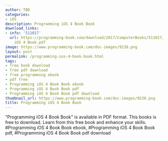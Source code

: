 ```yaml
---
author: TBD
categories:
- iOS
description: Programming iOS 4 Book Book
download_links:
- info: '511017'
  url: https://programming-book.com/download/2017/ComputerBooks/511017/Programming
    iOS 4 Book.pdf
image: https://www.programming-book.com/doc-images/9238.png
layout: post
permalink: /programming-ios-4-book-book.html
tags:
- free book download
- free pdf download
- free programming ebook
- pdf free
- Programming iOS 4 Book Book ebook
- Programming iOS 4 Book Book pdf
- Programming iOS 4 Book Book pdf download
thumbnail_url: https://www.programming-book.com/doc-images/9238.png
title: Programming iOS 4 Book Book
---
```


 
<div class="item-desc text-justify">
  "Programming iOS 4 Book Book" is available in PDF format. This books is free to download. Learn from this free book and enhance your skills.
  <br>
  #Programming iOS 4 Book Book ebook, #Programming iOS 4 Book Book pdf, #Programming iOS 4 Book Book pdf download
</div>